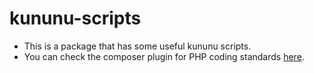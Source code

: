# kununu-scripts
- This is a package that has some useful kununu scripts.
- You can check the composer plugin for PHP coding standards [here](src/PHP/CodeStandards/README.md).

